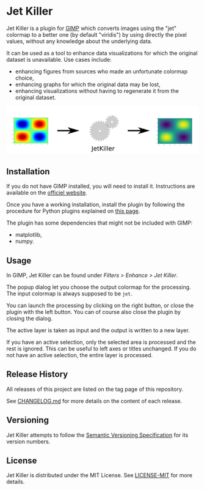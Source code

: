 # Jet Killer

Jet Killer is a plugin for [GIMP](https://www.gimp.org/) which converts images 
using the "jet" colormap to a better one (by default "viridis") by using 
directly the pixel values, without any knowledge about the underlying
data.

It can be used as a tool to enhance data visualizations for which
the original dataset is unavailable. Use cases include:

* enhancing figures from sources who made an unfortunate
  colormap choice,
* enhancing graphs for which the original data may be lost,
* enhancing visualizations without having to regenerate it from the
  original dataset.
  
![Principle](docs/schematic_principle.png)


## Installation

If you do not have GIMP installed, you will need to install it. Instructions are 
available on the [officiel website](https://www.gimp.org/downloads/). 

Once you have a working installation, install the plugin by following the 
procedure for Python plugins explained on 
[this page](https://en.wikibooks.org/wiki/GIMP/Installing_Plugins).

The plugin has some dependencies that might not be included with GIMP:

* matplotlib,
* numpy.


## Usage

In GIMP, Jet Killer can be found under *Filters > Enhance > Jet Killer*.

The popup dialog let you choose the output colormap for the processing. The input
colormap is always supposed to be `jet`.

You can launch the processing by clicking on the right button, or close
the plugin with the left button. You can of course also close the plugin by
closing the dialog.

The active layer is taken as input and the output is written to a new layer.

If you have an active selection, only the selected area is processed and
the rest is ignored. This can be useful to left axes or titles unchanged. If you
do not have an active selection, the entire layer is processed.


## Release History

All releases of this project are listed on the tag page of this
repository.

See [CHANGELOG.md](CHANGELOG.md) for more details on the content of each release.


## Versioning

Jet Killer attempts to follow the [Semantic Versioning
Specification](https://semver.org/spec/v2.0.0.html) for its version
numbers.


## License

Jet Killer is distributed under the MIT License. See
[LICENSE-MIT](LICENSE-MIT) for more details.

